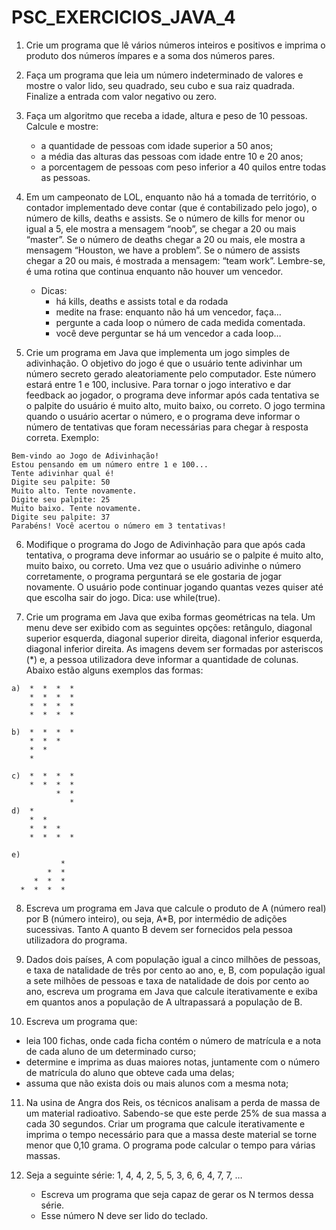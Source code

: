 # PSC_EXERCICIOS_JAVA_4

1. Crie um programa que lê vários números inteiros e positivos e imprima o produto dos números ímpares e a soma dos números pares.

2. Faça um programa que leia um número indeterminado de valores e mostre o valor lido, seu quadrado, seu cubo e sua raiz quadrada. Finalize a entrada com valor negativo ou zero.

3. Faça um algoritmo que receba a idade, altura e peso de 10 pessoas. Calcule e mostre:
   - a quantidade de pessoas com idade superior a 50 anos;
   - a média das alturas das pessoas com idade entre 10 e 20 anos;
   - a porcentagem de pessoas com peso inferior a 40 quilos entre todas as pessoas.

4. Em um campeonato de LOL, enquanto não há a tomada de território, o contador implementado deve contar (que é contabilizado pelo jogo), o número de kills, deaths e assists. Se o número de kills for menor ou igual a 5, ele mostra a mensagem “noob”, se chegar a 20 ou mais “master”. Se o número de deaths chegar a 20 ou mais,  ele mostra a mensagem “Houston, we have a problem”. Se o número de assists chegar a 20 ou mais, é mostrada a mensagem: “team work”. Lembre-se, é uma rotina que continua enquanto não houver um vencedor.
   - Dicas: 
      - há kills, deaths e assists total e da rodada
      - medite na frase: enquanto não há um vencedor, faça…
      - pergunte a cada loop o número de cada medida comentada.
      - você deve perguntar se há um vencedor a cada loop…

5. Crie um programa em Java que implementa um jogo simples de adivinhação. O objetivo do jogo é que o usuário tente adivinhar um número secreto gerado aleatoriamente pelo computador. Este número estará entre 1 e 100, inclusive. Para tornar o jogo interativo e dar feedback ao jogador, o programa deve informar após cada tentativa se o palpite do usuário é muito alto, muito baixo, ou correto. O jogo termina quando o usuário acertar o número, e o programa deve informar o número de tentativas que foram necessárias para chegar à resposta correta. Exemplo:
```
Bem-vindo ao Jogo de Adivinhação!
Estou pensando em um número entre 1 e 100...
Tente adivinhar qual é!
Digite seu palpite: 50
Muito alto. Tente novamente.
Digite seu palpite: 25
Muito baixo. Tente novamente.
Digite seu palpite: 37
Parabéns! Você acertou o número em 3 tentativas!
```

6. Modifique o programa do Jogo de Adivinhação para que após cada tentativa, o programa deve informar ao usuário se o palpite é muito alto, muito baixo, ou correto. Uma vez que o usuário adivinhe o número corretamente, o programa perguntará se ele gostaria de jogar novamente. O usuário pode continuar jogando quantas vezes quiser até que escolha sair do jogo. Dica: use while(true).

7. Crie um programa em Java que exiba formas geométricas na tela. Um menu deve ser exibido com as seguintes opções: retângulo, diagonal superior esquerda, diagonal superior direita, diagonal inferior esquerda, diagonal inferior direita. As imagens devem ser formadas por asteriscos (*) e, a pessoa utilizadora deve informar a quantidade de colunas. Abaixo estão alguns exemplos das formas:
```
a)  *  *  *  * 
    *  *  *  *
    *  *  *  *
    *  *  *  *

b)  *  *  *  * 
    *  *  *  
    *  *  
    *  

c)  *  *  *  * 
    *  *  *  *
          *  *
             *
d)  *   
    *  * 
    *  *  *  
    *  *  *  *

e) 
           * 
        *  *
     *  *  *
  *  *  *  *
```
8. Escreva um programa em Java que calcule o produto de A (número real) por B (número inteiro), ou seja, A*B, por intermédio de adições sucessivas. Tanto A quanto B devem ser fornecidos pela pessoa utilizadora do programa.

9. Dados dois países, A com população igual a cinco milhões de pessoas, e taxa de natalidade de três por cento ao ano, e, B, com população igual a sete milhões de pessoas e taxa de natalidade de dois por cento ao ano, escreva um programa em Java que calcule iterativamente e exiba em quantos anos a população de A ultrapassará a população de B.

10. Escreva um programa que: 
   - leia 100 fichas, onde cada ficha contém o número de matrícula e a nota de cada aluno de um determinado curso;
   - determine e imprima as duas maiores notas, juntamente com o número de matrícula do aluno que obteve cada uma delas; 
   - assuma que não exista dois ou mais alunos com a mesma nota;

11. Na usina de Angra dos Reis, os técnicos analisam a perda de massa de um material radioativo. Sabendo-se que este perde 25% de sua massa a cada 30 segundos. Criar um programa que calcule iterativamente e imprima o tempo necessário para que a massa deste material se torne menor que 0,10 grama. O programa pode calcular o tempo para várias massas.

12. Seja a seguinte série:
   1, 4, 4, 2, 5, 5, 3, 6, 6, 4, 7, 7, …
    - Escreva um programa que seja capaz de gerar os N termos dessa série.
    - Esse número N deve ser lido do teclado.
